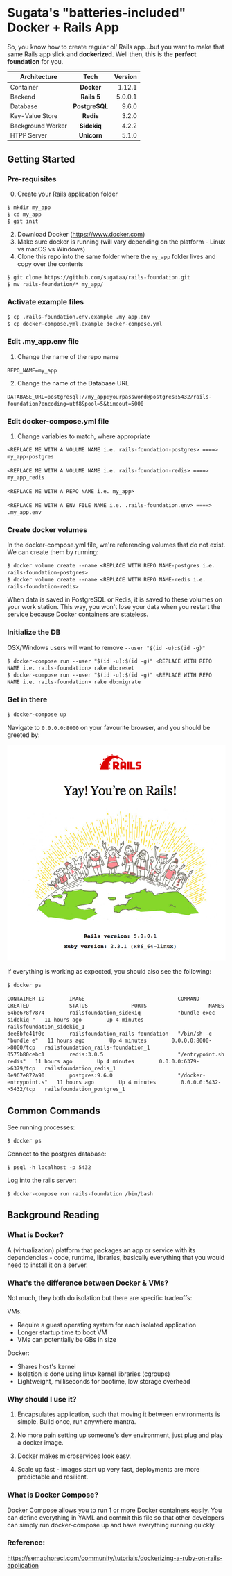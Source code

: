 # Sugata's "batteries-included" Docker + Rails App

So, you know how to create regular ol' Rails app...but you want to make that same Rails app slick and **dockerized**. Well then, this is the **perfect foundation** for you.

| Architecture      | Tech          | Version  |
| ----------------- |:-------------:| --------:|
| Container         | **Docker**    |  1.12.1  |
| Backend           | **Rails 5**   |  5.0.0.1 |
| Database          | **PostgreSQL**|  9.6.0   |
| Key-Value Store   | **Redis**     |  3.2.0   |
| Background Worker | **Sidekiq**   |  4.2.2   |
| HTPP Server       | **Unicorn**   |  5.1.0   |

## Getting Started

### Pre-requisites
0. Create your Rails application folder
```shell
$ mkdir my_app
$ cd my_app
$ git init
```
2. Download Docker (https://www.docker.com)
3. Make sure docker is running (will vary depending on the platform - Linux vs macOS vs Windows)
4. Clone this repo into the same folder where the  `my_app` folder lives and copy over the contents
```shell
$ git clone https://github.com/sugataa/rails-foundation.git
$ mv rails-foundation/* my_app/
```

### Activate example files
```shell
$ cp .rails-foundation.env.example .my_app.env
$ cp docker-compose.yml.example docker-compose.yml
```

### Edit .my_app.env file
1. Change the name of the repo name
```shell
REPO_NAME=my_app
```
2. Change the name of the Database URL
```shell
DATABASE_URL=postgresql://my_app:yourpassword@postgres:5432/rails-foundation?encoding=utf8&pool=5&timeout=5000
```

### Edit docker-compose.yml file
1. Change variables to match, where appropriate
```shell
<REPLACE ME WITH A VOLUME NAME i.e. rails-foundation-postgres> ====> my_app-postgres

<REPLACE ME WITH A VOLUME NAME i.e. rails-foundation-redis> ====> my_app_redis

<REPLACE ME WITH A REPO NAME i.e. my_app>

<REPLACE ME WITH A ENV FILE NAME i.e. .rails-foundation.env> ====> .my_app.env
```

### Create docker volumes
In the docker-compose.yml file, we're referencing volumes that do not exist. We can create them by running:

```shell
$ docker volume create --name <REPLACE WITH REPO NAME-postgres i.e. rails-foundation-postgres>
$ docker volume create --name <REPLACE WITH REPO NAME-redis i.e. rails-foundation-redis>
```

When data is saved in PostgreSQL or Redis, it is saved to these volumes on your work station. This way, you won't lose your data when you restart the service because Docker containers are stateless.

### Initialize the DB
OSX/Windows users will want to remove `--­­user "$(id -­u):$(id -­g)"`

```shell
$ docker­-compose run --­­user "$(id ­-u):$(id -­g)" <REPLACE WITH REPO NAME i.e. rails-foundation> rake db:reset
$ docker­-compose run --­­user "$(id ­-u):$(id -­g)" <REPLACE WITH REPO NAME i.e. rails-foundation> rake db:migrate
```

### Get in there
```
$ docker-compose up
```

Navigate to `0.0.0.0:8000` on your favourite browser, and you should be greeted by:

![Started Rails](https://raw.githubusercontent.com/sugataa/rails-foundation/master/public/complete.png)

If everything is working as expected, you should also see the following:

```shell
$ docker ps

CONTAINER ID        IMAGE                              COMMAND                  CREATED             STATUS              PORTS                    NAMES
64be678f7874        railsfoundation_sidekiq            "bundle exec sidekiq "   11 hours ago        Up 4 minutes                                 railsfoundation_sidekiq_1
dee6bfe41f0c        railsfoundation_rails-foundation   "/bin/sh -c 'bundle e"   11 hours ago        Up 4 minutes        0.0.0.0:8000->8000/tcp   railsfoundation_rails-foundation_1
0575b80cebc1        redis:3.0.5                        "/entrypoint.sh redis"   11 hours ago        Up 4 minutes        0.0.0.0:6379->6379/tcp   railsfoundation_redis_1
0e967e872a90        postgres:9.6.0                     "/docker-entrypoint.s"   11 hours ago        Up 4 minutes        0.0.0.0:5432->5432/tcp   railsfoundation_postgres_1
```

## Common Commands

See running processes:

```
$ docker ps
```

Connect to the postgres database:

```
$ psql -h localhost -p 5432
```

Log into the rails server:

```
$ docker-compose run rails-foundation /bin/bash
```

## Background Reading

### What is Docker?

A (virtualization) platform that packages an app or service with its dependencies - code, runtime, libraries, basically everything that you would need to install it on a server.

### What's the difference between Docker & VMs?

Not much, they both do isolation but there are specific tradeoffs:

VMs:
- Require a guest operating system for each isolated application
- Longer startup time to boot VM
- VMs can potentially be GBs in size

Docker:
- Shares host's kernel
- Isolation is done using linux kernel libraries (cgroups)
- Lightweight, milliseconds for bootime, low storage overhead

### Why should I use it?

1. Encapsulates application, such that moving it between environments is simple. Build once, run anywhere mantra.

2. No more pain setting up someone's dev environment, just plug and play a docker image.

3. Docker makes microservices look easy.

4. Scale up fast - images start up very fast, deployments are more predictable and resilient.

### What is Docker Compose?

Docker Compose allows you to run 1 or more Docker containers easily. You can define everything in YAML and commit this file so that other developers can simply run docker-compose up and have everything running quickly.

### Reference:

https://semaphoreci.com/community/tutorials/dockerizing-a-ruby-on-rails-application
